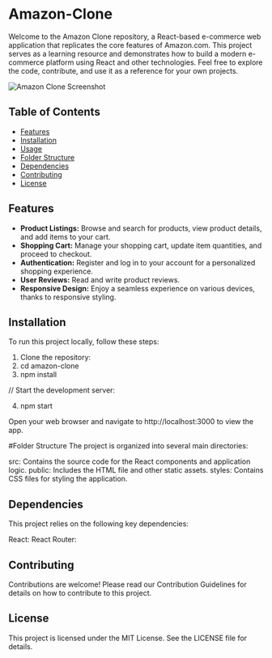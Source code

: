 # Amazon-Clone

Welcome to the Amazon Clone repository, a React-based e-commerce web application that replicates the core features of Amazon.com. 
This project serves as a learning resource and demonstrates how to build a modern e-commerce platform using React and other technologies. 
Feel free to explore the code, contribute, and use it as a reference for your own projects.


![Amazon Clone Screenshot](screenshot.png)

## Table of Contents

- [Features](#features)
- [Installation](#installation)
- [Usage](#usage)
- [Folder Structure](#folder-structure)
- [Dependencies](#dependencies)
- [Contributing](#contributing)
- [License](#license)

## Features

- **Product Listings:** Browse and search for products, view product details, and add items to your cart.
- **Shopping Cart:** Manage your shopping cart, update item quantities, and proceed to checkout.
- **Authentication:** Register and log in to your account for a personalized shopping experience.
- **User Reviews:** Read and write product reviews.
- **Responsive Design:** Enjoy a seamless experience on various devices, thanks to responsive styling.

## Installation

To run this project locally, follow these steps:

1. Clone the repository:  
2. cd amazon-clone
3. npm install
   
// Start the development server:

4. npm start

Open your web browser and navigate to http://localhost:3000 to view the app.

#Folder Structure
The project is organized into several main directories:

src: Contains the source code for the React components and application logic.
public: Includes the HTML file and other static assets.
styles: Contains CSS files for styling the application.

## Dependencies
This project relies on the following key dependencies:

React: 
React Router: 

## Contributing
Contributions are welcome! Please read our Contribution Guidelines for details on how to contribute to this project.

## License
This project is licensed under the MIT License. See the LICENSE file for details.
